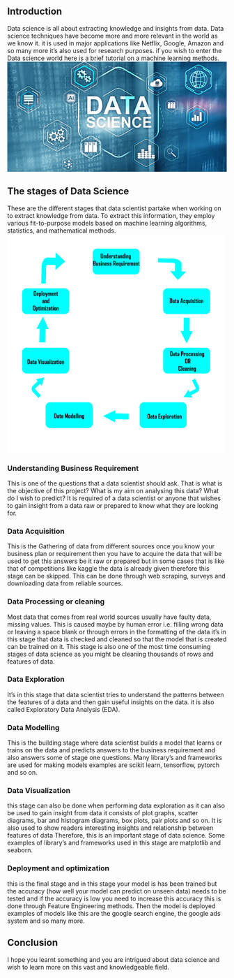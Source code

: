 ## Introduction
Data science is all about extracting knowledge and insights from data. 
Data science techniques have become more and more relevant in the world as we know it.
it is used in major applications like Netflix, Google, Amazon and so many more it’s also used for research purposes. 
if you wish to enter the Data science world here is a brief tutorial on a machine learning methods.
![image title](./banner-2.jpg)
## The stages of Data Science
These are the different stages that data scientist partake when working on  to extract knowledge from data. To extract this information,
they employ various fit-to-purpose models based on machine learning algorithms, statistics, and mathematical methods.
![image title](./data-stages1.jpg)
### Understanding Business Requirement
This is one of the questions that a data scientist should ask. That is what is the objective of this project? What is my aim on analysing this data? What do I wish to predict? It is required of a data scientist or anyone that wishes to gain insight from a data raw or prepared to know what they are looking for.
### Data Acquisition
This is the Gathering of data from different sources once you know your business plan or requirement then you have to acquire the data that will be used to get this answers be it raw or prepared but in some cases that is like that of competitions like kaggle the data is already given therefore this stage can be skipped.
This can be done through web scraping, surveys and downloading data from reliable sources.
### Data Processing or cleaning
Most data that comes from real world sources usually have faulty data, missing values. This is caused maybe by human error i.e. filling wrong data or leaving a space blank or through errors in the formatting of the data it’s in this stage that data is checked and cleaned so that the model that is created can be trained on it. This stage is also one of the most time consuming stages of data science as you might be cleaning thousands of rows and features of data.
### Data Exploration
It’s in this stage that data scientist tries to understand the patterns between the features of a data and then gain useful insights on the data. 
it is also called Exploratory Data Analysis (EDA).
### Data Modelling
This is the building stage where data scientist builds a model that learns or trains on the data and predicts answers to the business requirement and also answers some of stage one questions. Many library’s and frameworks are used for making models examples are scikit learn, tensorflow, pytorch and so on. 
### Data Visualization
this stage can also be done when performing data exploration as it can also be used to gain insight from data it consists of plot graphs, scatter diagrams, bar and histogram diagrams, box plots, pair plots and so on.
It is also used to show readers interesting insights and relationship between features of data 
Therefore, this is an important stage of data science. Some examples of library’s and frameworks used in this stage are matplotlib and seaborn.
### Deployment and optimization
 this is the final stage and in this stage your model is has been trained but the accuracy (how well your model can predict on unseen data) needs to be tested and if the accuracy is low you need to increase this accuracy this is done through Feature Engineering methods. Then the model is deployed examples of models like this are the google search engine, the google ads system and so many more.
 ## Conclusion
 I hope you learnt something and you are intrigued about data science and wish to learn more on this vast and knowledgeable field.
